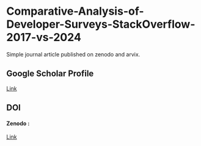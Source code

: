 # Comparative-Analysis-of-Developer-Surveys-StackOverflow-2017-vs-2024
Simple journal article published on zenodo and arvix.


## Google Scholar Profile
[Link](https://scholar.google.com/citations?view_op=list_works&hl=ar&hl=ar&user=D5FEzIgAAAAJ)

## DOI
#### Zenodo :
[Link](https://doi.org/10.5281/zenodo.17185468)
